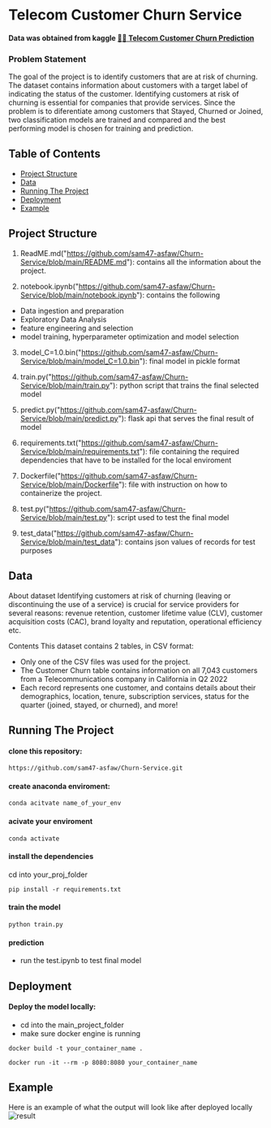 # Telecom Customer Churn Service
#### Data was obtained from kaggle [🙁📡 Telecom Customer Churn Prediction](https://www.kaggle.com/datasets/shilongzhuang/telecom-customer-churn-by-maven-analytics)
### Problem Statement
The goal of the project is to identify customers that are at risk of churning. The dataset contains information about customers with a target label of indicating the status of the customer.
Identifying customers at risk of churning is essential for companies that provide services. Since the problem is to diferentiate among customers that Stayed, Churned or Joined, two classification models are trained and compared and the best performing model is chosen for training and prediction.

## Table of Contents

- [Project Structure](#projectstr)
- [Data](#data)
- [Running The Project](#run)
- [Deployment](#deploy)
- [Example](#example)


## Project Structure
1. ReadME.md("https://github.com/sam47-asfaw/Churn-Service/blob/main/README.md"): contains all the information about the project.

2. notebook.ipynb("https://github.com/sam47-asfaw/Churn-Service/blob/main/notebook.ipynb"): contains the following  
 * Data ingestion and preparation
 * Exploratory Data Analysis
 * feature engineering and selection
 * model training, hyperparameter optimization and model selection

3. model_C=1.0.bin("https://github.com/sam47-asfaw/Churn-Service/blob/main/model_C=1.0.bin"): final model in pickle format
   
4. train.py("https://github.com/sam47-asfaw/Churn-Service/blob/main/train.py"): python script that trains the final selected model



5. predict.py("https://github.com/sam47-asfaw/Churn-Service/blob/main/predict.py"): flask api that serves the final result of model

6. requirements.txt("https://github.com/sam47-asfaw/Churn-Service/blob/main/requirements.txt"): file containing the required dependencies that have to be installed for the local enviroment

7. Dockerfile("https://github.com/sam47-asfaw/Churn-Service/blob/main/Dockerfile"): file with instruction on how to containerize the project.

8. test.py("https://github.com/sam47-asfaw/Churn-Service/blob/main/test.py"): script used to test the final model

9. test_data("https://github.com/sam47-asfaw/Churn-Service/blob/main/test_data"): contains json values of records for test purposes 

## Data
About dataset
  Identifying customers at risk of churning (leaving or discontinuing the use of a service) is crucial for service providers for several    reasons: revenue retention, customer lifetime value (CLV), customer acquisition costs (CAC), brand loyalty and reputation, operational 
  efficiency etc.
  
Contents
 This dataset contains 2 tables, in CSV format:
* Only one of the CSV files was used for the project. 
* The Customer Churn table contains information on all 7,043 customers from a Telecommunications company in California in Q2 2022
* Each record represents one customer, and contains details about their demographics, location, tenure, subscription services, status for the quarter (joined, stayed, or churned), and more!

## Running The Project

#### clone this repository:
```
https://github.com/sam47-asfaw/Churn-Service.git
```
#### create anaconda enviroment:
```
conda acitvate name_of_your_env
```

#### acivate your enviroment
```
conda activate
```

#### install the dependencies
cd into your_proj_folder
```
pip install -r requirements.txt
```
#### train the model
```
python train.py
```
#### prediction
* run the test.ipynb to test final model
  
## Deployment
#### Deploy the model locally:
* cd into the main_project_folder
* make sure docker engine is running
```
docker build -t your_container_name .

```
```
docker run -it --rm -p 8080:8080 your_container_name

```

## Example
Here is an example of what the output will look like after deployed locally
![result](https://github.com/sam47-asfaw/Churn-Service/assets/62788450/38cc0f28-933e-475b-b554-2f34ce511c15)



